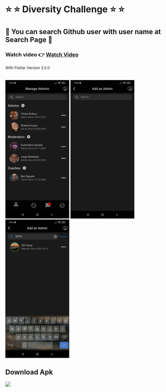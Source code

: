 # ⭐ ⭐ Diversity Challenge ⭐ ⭐


<h2>🚀 You can search Github user with user name at Search Page 🚀</h2>
<h3>Watch video 👉 <a href="https://github.com/ElifYu/Diversity-Challenge/blob/main/assets/video.mp4">Watch Video</a></h3>

<small>With Flutter Version 3.0.0</small>
<br>
<br>


<p float="left">

   <img src="https://github.com/ElifYu/Diversity-Challenge/blob/main/assets/image3.jpeg" width="200" />
   <img src="https://github.com/ElifYu/Diversity-Challenge/blob/main/assets/image1.jpeg" width="200" />
   <img src="https://github.com/ElifYu/Diversity-Challenge/blob/main/assets/iameg2.jpeg" width="200" />
  
</p>

<h2>Download Apk</h2>
<img src="https://appshop.arvenah.com/diversity-challenge.png" width="200" />
